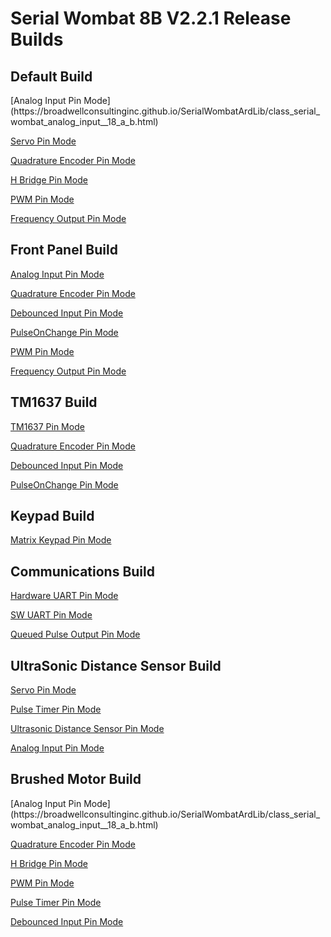 <h1>Serial Wombat 8B V2.2.1 Release Builds</h1>
<h2>Default Build</h2>
[Analog Input Pin Mode](https://broadwellconsultinginc.github.io/SerialWombatArdLib/class_serial_wombat_analog_input__18_a_b.html)

[Servo Pin Mode](https://broadwellconsultinginc.github.io/SerialWombatArdLib/class_serial_wombat_servo__18_a_b.html)

[Quadrature Encoder Pin Mode](https://broadwellconsultinginc.github.io/SerialWombatArdLib/class_serial_wombat_quad_enc__18_a_b.html)

[H Bridge Pin Mode](https://broadwellconsultinginc.github.io/SerialWombatArdLib/class_serial_wombat_h_bridge__18_a_b.html)

[PWM Pin Mode](https://broadwellconsultinginc.github.io/SerialWombatArdLib/class_serial_wombat_p_w_m__18_a_b.html)

[Frequency Output Pin Mode](https://broadwellconsultinginc.github.io/SerialWombatArdLib/class_serial_wombat_frequency_output__18_a_b.html)

<h2>Front Panel Build</h2>

[Analog Input Pin Mode](https://broadwellconsultinginc.github.io/SerialWombatArdLib/class_serial_wombat_analog_input__18_a_b.html)

[Quadrature Encoder Pin Mode](https://broadwellconsultinginc.github.io/SerialWombatArdLib/class_serial_wombat_quad_enc__18_a_b.html)

[Debounced Input Pin Mode](https://broadwellconsultinginc.github.io/SerialWombatArdLib/class_serial_wombat_debounced_input.html)

[PulseOnChange Pin Mode](https://broadwellconsultinginc.github.io/SerialWombatArdLib/class_serial_wombat_pulse_on_change.html)

[PWM Pin Mode](https://broadwellconsultinginc.github.io/SerialWombatArdLib/class_serial_wombat_p_w_m__18_a_b.html)

[Frequency Output Pin Mode](https://broadwellconsultinginc.github.io/SerialWombatArdLib/class_serial_wombat_frequency_output__18_a_b.html)



<h2>TM1637 Build</h2>

[TM1637 Pin Mode](https://broadwellconsultinginc.github.io/SerialWombatArdLib/class_serial_wombat_t_m1637.html)

[Quadrature Encoder Pin Mode](https://broadwellconsultinginc.github.io/SerialWombatArdLib/class_serial_wombat_quad_enc__18_a_b.html)

[Debounced Input Pin Mode](https://broadwellconsultinginc.github.io/SerialWombatArdLib/class_serial_wombat_debounced_input.html)

[PulseOnChange Pin Mode](https://broadwellconsultinginc.github.io/SerialWombatArdLib/class_serial_wombat_pulse_on_change.html)



<h2>Keypad Build</h2>

[Matrix Keypad Pin Mode](https://broadwellconsultinginc.github.io/SerialWombatArdLib/class_serial_wombat_matrix_keypad.html)


<h2>Communications Build</h2>

[Hardware UART Pin Mode](https://broadwellconsultinginc.github.io/SerialWombatArdLib/class_serial_wombat_u_a_r_t.html)

[SW UART Pin Mode](https://broadwellconsultinginc.github.io/SerialWombatArdLib/class_serial_wombat_s_w_u_a_r_t.html)

[Queued Pulse Output Pin Mode](https://broadwellconsultinginc.github.io/SerialWombatArdLib/class_serial_wombat_queued_pulse_output.html)



<h2>UltraSonic Distance Sensor Build</h2>

[Servo Pin Mode](https://broadwellconsultinginc.github.io/SerialWombatArdLib/class_serial_wombat_servo__18_a_b.html)

[Pulse Timer Pin Mode](https://broadwellconsultinginc.github.io/SerialWombatArdLib/class_serial_wombat_pulse_timer__18_a_b.html)

[Ultrasonic Distance Sensor Pin Mode](https://broadwellconsultinginc.github.io/SerialWombatArdLib/class_serial_wombat_ultrasonic_distance_sensor.html)

[Analog Input Pin Mode](https://broadwellconsultinginc.github.io/SerialWombatArdLib/class_serial_wombat_analog_input__18_a_b.html)


<h2>Brushed Motor Build</h2>
[Analog Input Pin Mode](https://broadwellconsultinginc.github.io/SerialWombatArdLib/class_serial_wombat_analog_input__18_a_b.html)

[Quadrature Encoder Pin Mode](https://broadwellconsultinginc.github.io/SerialWombatArdLib/class_serial_wombat_quad_enc__18_a_b.html)

[H Bridge Pin Mode](https://broadwellconsultinginc.github.io/SerialWombatArdLib/class_serial_wombat_h_bridge__18_a_b.html)

[PWM Pin Mode](https://broadwellconsultinginc.github.io/SerialWombatArdLib/class_serial_wombat_p_w_m__18_a_b.html)

[Pulse Timer Pin Mode](https://broadwellconsultinginc.github.io/SerialWombatArdLib/class_serial_wombat_pulse_timer__18_a_b.html)

[Debounced Input Pin Mode](https://broadwellconsultinginc.github.io/SerialWombatArdLib/class_serial_wombat_debounced_input.html)


